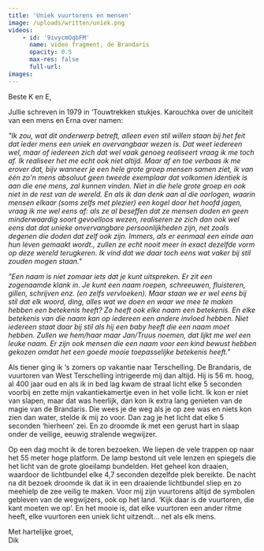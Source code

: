 ```yaml
---
title: 'Uniek vuurtorens en mensen'
image: /uploads/written/uniek.png
videos:
    - id: '9ivycmOqbFM'
      name: video fragment, de Brandaris
      opacity: 0.5
      max-res: false
      full-url: 
images:
---
```


Beste K en E,

Jullie schreven in 1979 in ‘Touwtrekken stukjes. Karouchka over de uniciteit van een mens en Erna over namen:

<em>"Ik zou, wat dit onderwerp betreft, alleen even stil willen staan bij het feit dat ieder mens een uniek en overvangbaar wezen is. Dat weet iedereen wel, maar of iedereen zich dat wel vaak genoeg realiseert vraag ik me toch af. Ik realiseer het me echt ook niet altijd. Maar af en toe verbaas ik me erover dat, bijv wanneer je een hele grote groep mensen samen ziet, ik van één zo'n mens absoluut geen tweede exemplaar dat volkomen identiek is aan die ene mens, zal kunnen vinden. Niet in die hele grote groep en ook niet in de rest van de wereld. En als ik dan denk aan al die oorlogen, waarin mensen elkaar (soms zelfs met plezier) een kogel door het hoofd jagen, vraag ik me wel eens af: als ze al beseffen dat ze mensen doden en geen minderwaardig soort gevoelloos wezen, realiseren ze zich dan ook wel eens dat dat unieke onvervangbare persoonlijkheden zijn, net zoals degenen die doden dat zelf ook zijn. Immers, als er eenmaal een einde aan hun leven gemaakt wordt., zullen ze echt nooit meer in exact dezelfde vorm op deze wereld terugkeren. Ik vind dat we daar toch eens wat vaker bij stil zouden mogen staan."</em>

<em>"Een naam is niet zomaar iets dat je kunt uitspreken. Er zit een zogenaamde klank in. Je kunt een naam roepen, schreeuwen, fluisteren, gillen, schrijven enz. (en zelfs vervloeken). Maar staan we er wel eens bij stil dat elk woord, ding, alles wat we doen en waar we mee te maken hebben een betekenis heeft? Zo heeft ook elke naam een betekenis. En elke betekenis van die naam kan op iedereen een andere invloed hebben. Niet iedereen staat daar bij stil als hij een baby heeft die een naam moet hebben. Zullen we hem/haar maar Jan/Truus noemen, dat lijkt me wel een leuke naam. Er zijn ook mensen die een naam voor een kind bewust hebben gekozen omdat het een goede mooie toepasselijke betekenis heeft."</em>

Als tiener ging ik ‘s zomers op vakantie naar Terschelling. De Brandaris, de vuurtoren van West Terschelling intrigeerde mij dan altijd. Hij is 56 m. hoog, al 400 jaar oud en als ik in bed lag kwam de straal licht elke 5 seconden voorbij en zette mijn vakantiekamertje even in het volle licht. Ik kon er niet van slapen, maar dat was heerlijk, dan kon ik extra lang genieten van de magie van de Brandaris. Die wees je de weg als je op zee was en niets kon zien dan water, stelde ik mij zo voor. Dan zag je het licht dat elke 5 seconden ‘hierheen’ zei. En zo droomde ik met een gerust hart in slaap onder de veilige, eeuwig stralende wegwijzer. 

Op een dag mocht ik de toren bezoeken. We liepen de vele trappen  op naar het 55 meter hoge platform. De lamp bestond uit vele lenzen en spiegels die het licht van de grote gloeilamp bundelden. Het geheel kon draaien, waardoor de lichtbundel elke 4,7 seconden dezelfde plek bereikte. De nacht na dit bezoek droomde ik dat ik in een draaiende lichtbundel sliep en zo meehielp de zee veilig te maken. Voor mij zijn vuurtorens altijd de symbolen gebleven van de wegwijzers, ook  op het land. ‘Kijk daar is de vuurtoren, die kant  moeten we op’. En het mooie is, dat elke vuurtoren een ander ritme heeft, elke vuurtoren een uniek licht uitzendt… net als elk mens.

Met hartelijke groet,<br />
Dik